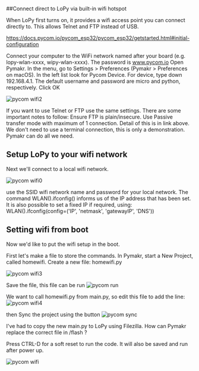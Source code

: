 ##Connect direct to LoPy via built-in wifi hotspot

When LoPy first turns on, it provides a wifi access point you can connect directly to.  This allows Telnet and FTP instead of USB.

https://docs.pycom.io/pycom_esp32/pycom_esp32/getstarted.html#initial-configuration

Connect your computer to the WiFi network named after your board (e.g. lopy-wlan-xxxx, wipy-wlan-xxxx). The password is www.pycom.io
Open Pymakr.
In the menu, go to Settings > Preferences (Pymakr > Preferences on macOS).
In the left list look for Pycom Device.
For device, type down 192.168.4.1. The default username and password are micro and python, respectively.
Click OK

![pycom wifi2](https://cloud.githubusercontent.com/assets/22086010/22530879/b706cbd0-e942-11e6-834b-07a59a1a17ff.png)

If you want to use Telnet or FTP use the same settings.  There are some important notes to follow:  Ensure FTP is plain/insecure.  Use Passive transfer mode with maximum of 1 connection.  Detail of this is in link above.  We don't need to use a terminal connection, this is only a demonstration.  Pymakr can do all we need.

##  Setup LoPy to your wifi network

Next we'll connect to a local wifi network.

![pycom wifi0](https://cloud.githubusercontent.com/assets/22086010/22532084/ef50f298-e949-11e6-826c-83ce3dd58db8.png)

use the SSID wifi network name and password for your local network.
The command WLAN().ifconfig() informs us of the IP address that has been set.  It is also possible to set a fixed IP if required, using:  WLAN().ifconfig(config=('IP', 'netmask', 'gatewayIP', 'DNS'))

## Setting wifi from boot

Now we'd like to put the wifi setup in the boot.

First let's make a file to store the commands.  In Pymakr, start a New Project, called homewifi.
Create a new file:  homewifi.py

![pycom wifi3](https://cloud.githubusercontent.com/assets/22086010/22532405/ca270d20-e94b-11e6-9fbf-3ecc20ec4b16.png)

Save the file, this file can be run  ![pycom run](https://cloud.githubusercontent.com/assets/22086010/22411901/ad694bca-e70d-11e6-8eb2-de0ad677c8c2.PNG)

We want to call homewifi.py from main.py, so edit this file to add the line:
![pycom wifi4](https://cloud.githubusercontent.com/assets/22086010/22532613/243c9bf8-e94d-11e6-8c33-2c6bdefcff9a.png)

then Sync the project using the button  ![pycom sync](https://cloud.githubusercontent.com/assets/22086010/22532452/046d398c-e94c-11e6-9d42-430064f33c67.PNG)

I've had to copy the new main.py to LoPy using Filezilla.  How can Pymakr replace the correct file in /flash ?

Press CTRL-D for a soft reset to run the code.  It will also be saved and run after power up.

![pycom wifi](https://cloud.githubusercontent.com/assets/22086010/22529345/fa263920-e93b-11e6-9d96-b82c8daa90fa.png)
